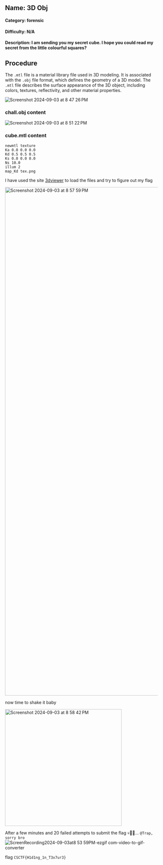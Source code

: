 ## Name: 3D Obj
#### Category: forensic
#### Difficulty: N/A
#### Description: I am sending you my secret cube. I hope you could read my secret from the little colourful squares?

## Procedure
The ```.mtl``` file is a material library file used in 3D modeling. It is associated with the ```.obj``` file format, which defines the geometry of a 3D model. The ```.mtl``` file describes the surface appearance of the 3D object, including colors, textures, reflectivity, and other material properties.

![Screenshot 2024-09-03 at 8 47 26 PM](https://github.com/user-attachments/assets/c83187f8-677e-4998-9c0f-ecf8db678000)


### chall.obj content
![Screenshot 2024-09-03 at 8 51 22 PM](https://github.com/user-attachments/assets/7150b7b3-beb1-4b50-af63-c43bfcd32f30)

### cube.mtl content
```
newmtl texture
Ka 0.0 0.0 0.0
Kd 0.5 0.5 0.5
Ks 0.0 0.0 0.0
Ns 10.0
illum 2
map_Kd tex.png
```

I have used the site [3dviewer](https://3dviewer.net) to load the files and try to figure out my flag

<img width="1672" alt="Screenshot 2024-09-03 at 8 57 59 PM" src="https://github.com/user-attachments/assets/e0d7e868-d477-456b-b79b-57c1a23ec20e">

now time to shake it baby

<img width="384" alt="Screenshot 2024-09-03 at 8 58 42 PM" src="https://github.com/user-attachments/assets/6e763cf2-04a7-48b8-87a1-43859bea3e0d">
<br>

After a few minutes and 20 failed attempts to submit the flag 💀🫠😂... ```@Trap, sorry bro``` 
![ScreenRecording2024-09-03at8 53 59PM-ezgif com-video-to-gif-converter](https://github.com/user-attachments/assets/b89255ad-2b75-4a9d-a684-843ab34da8eb)


flag ```CSCTF{H1d1ng_1n_T3x7ur3}```

